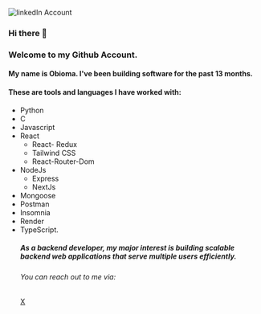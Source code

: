 ![linkedIn Account](https://www.flaticon.com/free-icon/linkedin_174857)

### Hi there 👋

### Welcome to my Github Account.
#### My name is Obioma. I've been building software for the past 13 months.
#### These are tools and languages I have worked with:
+ Python
+ C
+ Javascript
+ React
  + React- Redux
  + Tailwind CSS
  + React-Router-Dom
+ NodeJs
  + Express
  + NextJs
+ Mongoose
+ Postman
+ Insomnia
+ Render
+ TypeScript.
  ##### As a backend developer, my major interest is building scalable backend web applications that serve multiple users efficiently.
  ###### You can reach out to me via:
     [X](https://twitter.com/anthony_ikpe_1)
   




<!--
**ObiomaIkpe/ObiomaIkpe** is a ✨ _special_ ✨ repository because its `README.md` (this file) appears on your GitHub profile.

Here are some ideas to get you started:

- 🔭 I’m currently working on ...
- 🌱 I’m currently learning ...
- 👯 I’m looking to collaborate on ...
- 🤔 I’m looking for help with ...
- 💬 Ask me about ...
- 📫 How to reach me: ...
- 😄 Pronouns: ...
- ⚡ Fun fact: ...
-->
